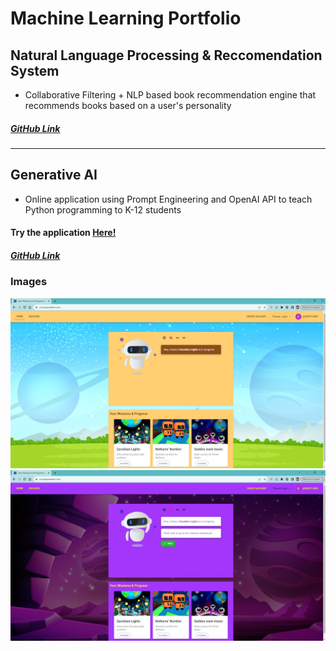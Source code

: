 # Machine Learning Portfolio
## Natural Language Processing & Reccomendation System 
- Collaborative Filtering + NLP based book recommendation engine that recommends books based on a user's personality
##### [GitHub Link](https://github.com/siddhantgithub/LibroBuddy)

---------------------------------------

## Generative AI 
- Online application using Prompt Engineering and OpenAI API to teach Python programming to K-12 students
#### Try the application [Here!](https://uni.playandstem.com) 
##### [GitHub Link](https://github.com/siddhantgithub/PlayAndStem)

### Images
![Storybotics Light](/assets/img/Post_login_landing_light.jpg)
![Storybotics Dark](/assets/img/Post_login_landing_dark.jpg)

